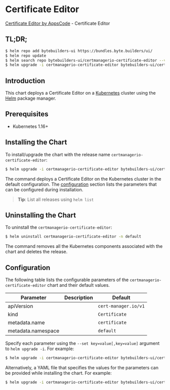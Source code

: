 # Certificate Editor

[Certificate Editor by AppsCode](https://byte.builders) - Certificate Editor

## TL;DR;

```bash
$ helm repo add bytebuilders-ui https://bundles.byte.builders/ui/
$ helm repo update
$ helm search repo bytebuilders-ui/certmanagerio-certificate-editor --version=v0.4.9
$ helm upgrade -i certmanagerio-certificate-editor bytebuilders-ui/certmanagerio-certificate-editor -n default --create-namespace --version=v0.4.9
```

## Introduction

This chart deploys a Certificate Editor on a [Kubernetes](http://kubernetes.io) cluster using the [Helm](https://helm.sh) package manager.

## Prerequisites

- Kubernetes 1.16+

## Installing the Chart

To install/upgrade the chart with the release name `certmanagerio-certificate-editor`:

```bash
$ helm upgrade -i certmanagerio-certificate-editor bytebuilders-ui/certmanagerio-certificate-editor -n default --create-namespace --version=v0.4.9
```

The command deploys a Certificate Editor on the Kubernetes cluster in the default configuration. The [configuration](#configuration) section lists the parameters that can be configured during installation.

> **Tip**: List all releases using `helm list`

## Uninstalling the Chart

To uninstall the `certmanagerio-certificate-editor`:

```bash
$ helm uninstall certmanagerio-certificate-editor -n default
```

The command removes all the Kubernetes components associated with the chart and deletes the release.

## Configuration

The following table lists the configurable parameters of the `certmanagerio-certificate-editor` chart and their default values.

|     Parameter      | Description |             Default             |
|--------------------|-------------|---------------------------------|
| apiVersion         |             | <code>cert-manager.io/v1</code> |
| kind               |             | <code>Certificate</code>        |
| metadata.name      |             | <code>certificate</code>        |
| metadata.namespace |             | <code>default</code>            |


Specify each parameter using the `--set key=value[,key=value]` argument to `helm upgrade -i`. For example:

```bash
$ helm upgrade -i certmanagerio-certificate-editor bytebuilders-ui/certmanagerio-certificate-editor -n default --create-namespace --version=v0.4.9 --set apiVersion=cert-manager.io/v1
```

Alternatively, a YAML file that specifies the values for the parameters can be provided while
installing the chart. For example:

```bash
$ helm upgrade -i certmanagerio-certificate-editor bytebuilders-ui/certmanagerio-certificate-editor -n default --create-namespace --version=v0.4.9 --values values.yaml
```
